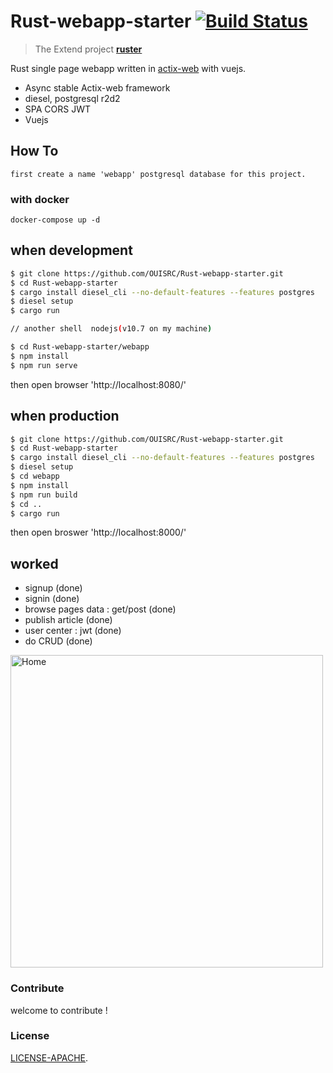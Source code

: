 # Rust-webapp-starter [![Build Status](https://travis-ci.org/OUISRC/Rust-webapp-starter.svg?branch=master)](https://travis-ci.org/OUISRC/Rust-webapp-starter)

> The Extend project **[ruster](https://github.com/rustlang-cn/ruster)**

Rust single page webapp written in [actix-web](https://github.com/actix/actix-web) with vuejs.

* Async stable Actix-web framework 
* diesel, postgresql r2d2
* SPA CORS JWT
* Vuejs

## How To

    first create a name 'webapp' postgresql database for this project.

### with docker

```docker
docker-compose up -d
```

## when development 

```bash
$ git clone https://github.com/OUISRC/Rust-webapp-starter.git
$ cd Rust-webapp-starter
$ cargo install diesel_cli --no-default-features --features postgres
$ diesel setup
$ cargo run

// another shell  nodejs(v10.7 on my machine)

$ cd Rust-webapp-starter/webapp
$ npm install
$ npm run serve
```

then open browser 'http://localhost:8080/'

## when production

```bash
$ git clone https://github.com/OUISRC/Rust-webapp-starter.git
$ cd Rust-webapp-starter
$ cargo install diesel_cli --no-default-features --features postgres
$ diesel setup
$ cd webapp
$ npm install
$ npm run build
$ cd ..
$ cargo run
```

then open broswer 'http://localhost:8000/'

## worked

* signup (done)
* signin (done)
* browse pages data : get/post (done)
* publish article (done)
* user center : jwt (done)
* do CRUD (done)

<img alt="Home" height="500" src="https://raw.githubusercontent.com/OUISRC/Rust-webapp-starter/master/001.png">

### Contribute
 
welcome to contribute !

### License

[LICENSE-APACHE](https://github.com/OUIRC/Rust-webapp-starter/blob/master/LICENSE).
